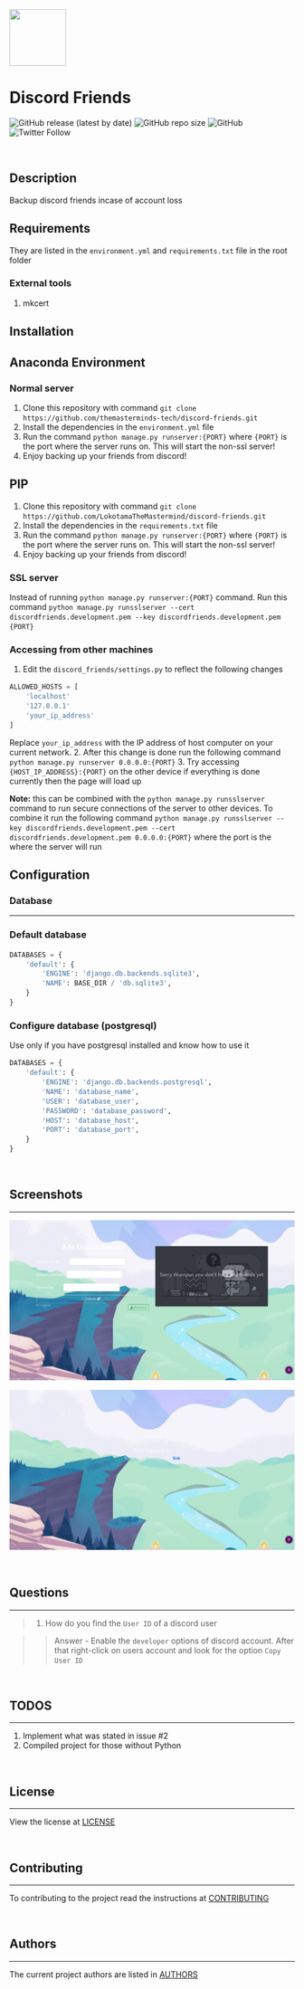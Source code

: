 <div><img align="center" width=100 height=100 src="screenshots/discord.ico"></div>

# Discord Friends

![GitHub release (latest by date)](https://img.shields.io/github/v/release/lokotamathemastermind-portfolio/discord-friends)
![GitHub repo size](https://img.shields.io/github/repo-size/lokotamathemastermind-portfolio/discord-friends)
![GitHub](https://img.shields.io/github/license/themasterminds-tech/discord-friends)
![Twitter Follow](https://img.shields.io/twitter/follow/LokotamaThe?style=social)

<br>

## Description

Backup discord friends incase of account loss

## Requirements

They are listed in the `environment.yml` and `requirements.txt` file in the root folder

### External tools

1. mkcert

## Installation

## Anaconda Environment

### Normal server

1. Clone this repository with command `git clone https://github.com/themasterminds-tech/discord-friends.git`
2. Install the dependencies in the `environment.yml` file
3. Run the command `python manage.py runserver:{PORT}` where `{PORT}` is the port where the server runs on. This will start the non-ssl server!
4. Enjoy backing up your friends from discord!

## PIP

1. Clone this repository with command `git clone https://github.com/LokotamaTheMastermind/discord-friends.git`
2. Install the dependencies in the `requirements.txt` file
3. Run the command `python manage.py runserver:{PORT}` where `{PORT}` is the port where the server runs on. This will start the non-ssl server!
4. Enjoy backing up your friends from discord!

### SSL server

Instead of running `python manage.py runserver:{PORT}` command. Run this command `python manage.py runsslserver --cert discordfriends.development.pem --key discordfriends.development.pem {PORT}`

### Accessing from other machines

1. Edit the `discord_friends/settings.py` to reflect the following changes

```python
ALLOWED_HOSTS = [
    'localhost'
    '127.0.0.1'
    'your_ip_address'
]
```

Replace `your_ip_address` with the IP address of host computer on your current network.
2. After this change is done run the following command `python manage.py runserver 0.0.0.0:{PORT}`
3. Try accessing `{HOST_IP_ADDRESS}:{PORT}` on the other device if everything is done currently then the page will load up

**Note:** this can be combined with the `python manage.py runsslserver` command to run secure connections of the server to other devices. To combine it run the following command `python manage.py runsslserver --key discordfriends.development.pem --cert discordfriends.development.pem 0.0.0.0:{PORT}` where the port is the where the server will run

## Configuration

### Database

___

### Default database

```python
DATABASES = {
    'default': {
        'ENGINE': 'django.db.backends.sqlite3',
        'NAME': BASE_DIR / 'db.sqlite3',
    }
}
```

### Configure database (postgresql)

Use only if you have postgresql installed and know how to use it

```python
DATABASES = {
    'default': {
        'ENGINE': 'django.db.backends.postgresql',
        'NAME': 'database_name',
        'USER': 'database_user',
        'PASSWORD': 'database_password',
        'HOST': 'database_host',
        'PORT': 'database_port',
    }
}
```

<br>

## Screenshots

___
![Discord Friends - Homepage](screenshots/home.jpg)

![Discord Friends - Logout](screenshots/logout.jpg)

<br>

## Questions

___

> 1. How do you find the `User ID` of a discord user

>> Answer - Enable the `developer` options of discord account. After that right-click on users account and look for the option `Copy User ID`

<br>

## TODOS

___

1. Implement what was stated in issue #2
2. Compiled project for those without Python

<br>

## License

___
View the license at [LICENSE](LICENSE)

<br>

## Contributing

___
To contributing to the project read the instructions at [CONTRIBUTING](CONTRIBUTING.md)

<br>

## Authors

___
The current project authors are listed in [AUTHORS](AUTHORS.md)
